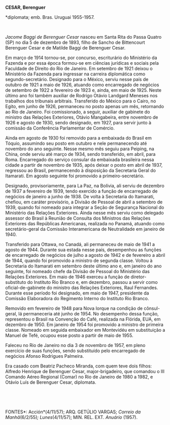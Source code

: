 **CESAR, Berenguer**

\*diplomata; emb. Bras. Uruguai 1955-1957.

 

*Jacome Baggi de Berenguer Cesar* nasceu em Santa Rita do Passa Quatro
(SP) no dia 5 de dezembro de 1893, filho de Sancho de Bittencourt
Berenguer Cesar e de Matilde Baggi de Berenguer Cesar.

Em março de 1914 tornou-se, por concurso, escriturário do Ministério da
Fazenda e por essa época formou-se em ciências jurídicas e sociais pela
Faculdade de Direito do Rio de Janeiro. Em setembro de 1921 deixou o
Ministério da Fazenda para ingressar na carreira diplomática como
segundo-secretário. Designado para o México, serviu nesse país de
outubro de 1921 a maio de 1926, atuando como encarregado de negócios de
setembro de 1922 a fevereiro de 1923 e, ainda, em maio de 1925. Neste
último ano foi também auxiliar de Rodrigo Otávio Landgard Meneses nos
trabalhos dos tribunais arbitrais. Transferido do México para o Cairo,
no Egito, em junho de 1926, permaneceu no posto apenas um mês,
retornando ao Rio de Janeiro. Foi comissionado, a seguir, auxiliar de
gabinete do ministro das Relações Exteriores, Otávio Mangabeira, entre
novembro de 1926 e agosto de 1930, sendo designado, em 1927, para servir
junto à comissão da Conferência Parlamentar de Comércio.

Ainda em agosto de 1930 foi removido para a embaixada do Brasil em
Tóquio, assumindo seu posto em outubro e nele permanecendo até novembro
do ano seguinte. Nesse mesmo mês seguiu para Peiping, na China, onde
serviu até março de 1934, sendo transferido, em abril, para Roma.
Encarregado do serviço consular da embaixada brasileira nessa cidade a
partir de novembro de 1935, após deixar o posto em abril de 1937,
regressou ao Brasil, permanecendo à disposição da Secretaria Geral do
Itamarati. Em agosto seguinte foi promovido a primeiro-secretário.

Designado, provisoriamente, para La Paz, na Bolívia, ali serviu de
dezembro de 1937 a fevereiro de 1939, tendo exercido a função de
encarregado de negócios de janeiro a junho de 1938. De volta à
Secretaria do Itamarati, chefiou, em caráter provisório, a Divisão de
Pessoal de abril a setembro de 1939, quando foi nomeado para integrar a
Seção de Segurança Nacional do Ministério das Relações Exteriores. Ainda
nesse mês serviu como delegado assessor do Brasil à Reunião de Consulta
dos Ministros das Relações Exteriores das Repúblicas Americanas,
realizada no Panamá, atuando como secretário-geral da Comissão
Interamericana de Neutralidade em janeiro de 1940.

Transferido para Ottawa, no Canadá, ali permaneceu de maio de 1941 a
agosto de 1944. Durante sua estada nesse país, desempenhou as funções de
encarregado de negócios de julho a agosto de 1942 e de fevereiro a abril
de 1944, quando foi promovido a ministro de segunda classe. Voltou à
Secretaria do Itamarati em setembro deste último ano e, em janeiro do
ano seguinte, foi nomeado chefe da Divisão de Pessoal do Ministério das
Relações Exteriores. Em maio de 1946 exerceu a função de
diretor-substituto do Instituto Rio Branco e, em dezembro, passou a
servir como oficial-de-gabinete do ministro das Relações Exteriores,
Raul Fernandes. Durante esse período foi designado, em maio de 1947,
presidente da Comissão Elaboradora do Regimento Interno do Instituto Rio
Branco.

Removido em fevereiro de 1948 para Nova Iorque na condição de
cônsul-geral, lá permaneceria até junho de 1954. No desempenho dessa
função, representou o Brasil na Convenção do Café, realizada na Flórida,
EUA, em dezembro de 1950. Em janeiro de 1954 foi promovido a ministro de
primeira classe. Nomeado em seguida embaixador em Montevidéu em
substituição a Manuel de Tefé, ocupou esse posto a partir de maio de
1955.

Faleceu no Rio de Janeiro no dia 3 de novembro de 1957, em pleno
exercício de suas funções, sendo substituído pelo encarregado de
negócios Afonso Rodrigues Palmeira.

Era casado com Beatriz Pacheco Miranda, com quem teve dois filhos:
Alfredo Henrique de Berenguer Cesar, major-brigadeiro, que comandou o
III Comando Aéreo Regional (Comar) no Rio de Janeiro de 1980 a 1982, e
Otávio Luís de Berenguer Cesar, diplomata.

 

 

FONTES*: Acción*(4/11/57); ARQ. GETÚLIO VARGAS; *Correio da
Manhã*(6/2/55)*; Lunes*(4/11/57); MIN. REL. EXT. *Anuário* (1957).

 
